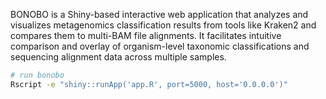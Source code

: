 BONOBO is a Shiny-based interactive web application that analyzes and visualizes metagenomics classification results from tools like Kraken2 and compares them to multi-BAM file alignments. It facilitates intuitive comparison and overlay of organism-level taxonomic classifications and sequencing alignment data across multiple samples.
```bash
# run bonobo
Rscript -e "shiny::runApp('app.R', port=5000, host='0.0.0.0')"
```

